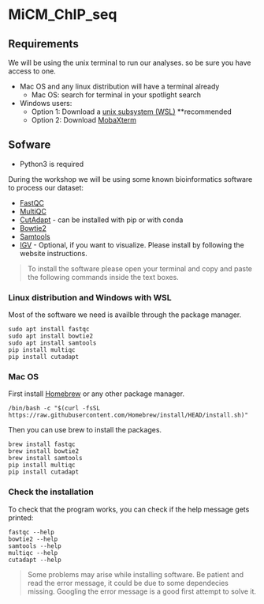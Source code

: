 # MiCM_ChIP_seq


## Requirements
We will be using the unix terminal to run our analyses. so be sure you have access to one. 

* Mac OS and any linux distribution will have a terminal already
    * Mac OS: search for terminal in your spotlight search
* Windows users: 
    * Option 1: Download a [unix subsystem (WSL)](https://ubuntu.com/tutorials/install-ubuntu-on-wsl2-on-windows-10#1-overview) **recommended
    * Option 2: Download [MobaXterm](https://mobaxterm.mobatek.net/)

## Sofware
* Python3 is required 


During the workshop we will be using some known bioinformatics software to process our dataset:
* [FastQC](https://www.bioinformatics.babraham.ac.uk/projects/fastqc/)
* [MultiQC](https://multiqc.info/)
* [CutAdapt](https://cutadapt.readthedocs.io/en/stable/installation.html) - can be installed with pip or with conda
* [Bowtie2](http://bowtie-bio.sourceforge.net/bowtie2/index.shtml)
* [Samtools](http://www.htslib.org/)
* [IGV](https://software.broadinstitute.org/software/igv/download) - Optional, if you want to visualize. Please install by following the website instructions.

> To install the software please open your terminal and copy and paste the following commands inside the text boxes.

### Linux distribution and Windows with WSL
Most of the software we need is availble through the package manager.
```{}
sudo apt install fastqc
sudo apt install bowtie2
sudo apt install samtools
pip install multiqc
pip install cutadapt
```

### Mac OS
First install [Homebrew](https://brew.sh/) or any other package manager.
```{}
/bin/bash -c "$(curl -fsSL https://raw.githubusercontent.com/Homebrew/install/HEAD/install.sh)"
```
Then you can use brew to install the packages.
```{}
brew install fastqc
brew install bowtie2
brew install samtools
pip install multiqc
pip install cutadapt
```

### Check the installation
To check that the program works, you can check if the help message gets printed:
```{}
fastqc --help
bowtie2 --help
samtools --help
multiqc --help
cutadapt --help
```

> Some problems may arise while installing software. Be patient and read the error message, it could be due to some dependecies missing. Googling the error message is a good first attempt to solve it.
